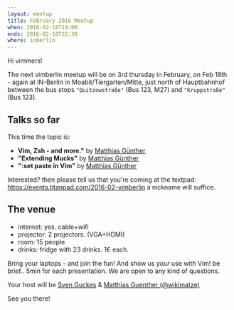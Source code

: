 ```yaml
---
layout: meetup
title: February 2016 Meetup
when: 2016-02-18T19:00
ends: 2016-02-18T22:30
where: inberlin
---
```


Hi vimmers!

The next vimberlin meetup will be on 3rd thursday in February, on Feb 18th - again at IN-Berlin in Moabit/Tiergarten/Mitte,
just north of Hauptbahnhof between the bus stops `"Quitzowstraße"` (Bus 123, M27) and `"Kruppstraße"`   (Bus 123).


## Talks so far

This time the topic is:

- **Vim, Zsh - and more."** by [Matthias Günther](https://twitter.com/wikimatze)
- **"Extending Mucks"** by [Matthias Günther](https://twitter.com/wikimatze)
- **":set paste in Vim"** by [Matthias Günther](https://twitter.com/wikimatze)


Interested?  then please tell us that you're coming at the textpad: <https://events.titanpad.com/2016-02-vimberlin>
a nickname will suffice.


## The venue

- internet:  yes. cable+wifi
- projector: 2 projectors. (VGA+HDMI)
- room:      15 people
- drinks:    fridge with 23 drinks. 1€ each.


Bring your laptops - and join the fun! And show us *your* use with Vim!  be brief.. 5min for each presentation. We are
open to any kind of questions.

Your host will be [Sven Guckes](http://www.guckes.net "Sven Guckes") & [Matthias Guenther (@wikimatze)](http://wikimatze.de/ "Matthias Guenther (@wikimatze)")

See you there!

